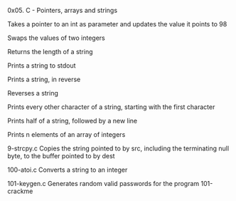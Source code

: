 0x05. C - Pointers, arrays and strings

Takes a pointer to an int as parameter and updates the value it points to 98

Swaps the values of two integers

Returns the length of a string

Prints a string to stdout

Prints a string, in reverse

Reverses a string

Prints every other character of a string, starting with the first character

Prints half of a string, followed by a new line

Prints n elements of an array of integers

9-strcpy.c	Copies the string pointed to by src, including the terminating null byte, to the buffer pointed to by dest

100-atoi.c	Converts a string to an integer

101-keygen.c	Generates random valid passwords for the program 101-crackme
